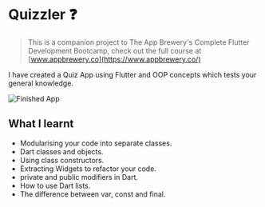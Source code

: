 # Quizzler ❓

>This is a companion project to The App Brewery's Complete Flutter Development Bootcamp, check out the full course at [www.appbrewery.co](https://www.appbrewery.co/)

I have created a Quiz App using Flutter and OOP concepts which tests your general knowledge. 

![Finished App](https://github.com/londonappbrewery/Images/blob/master/quizzler-demo.gif)

## What I learnt

- Modularising your code into separate classes.
- Dart classes and objects.
- Using class constructors.
- Extracting Widgets to refactor your code.
- private and public modifiers in Dart.
- How to use Dart lists.
- The difference between var, const and final.
